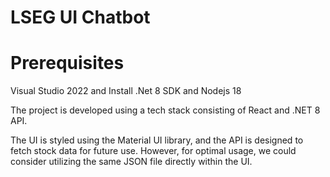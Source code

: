 # LSEG UI Chatbot

# Prerequisites
Visual Studio 2022 and
Install .Net 8 SDK and Nodejs 18

 The project is developed using a tech stack consisting of React and .NET 8 API.

 The UI is styled using the Material UI library, and the API is designed to fetch stock data for future use. However, for optimal usage, we could consider utilizing the same JSON file directly within the UI.



